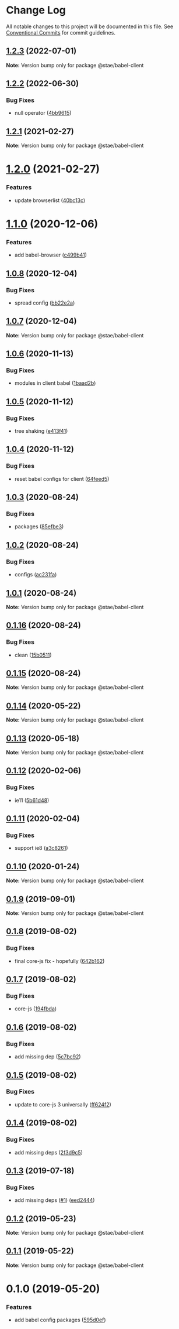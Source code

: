 # Change Log

All notable changes to this project will be documented in this file.
See [Conventional Commits](https://conventionalcommits.org) for commit guidelines.

## [1.2.3](https://github.com/staeco/modules/compare/@stae/babel-client@1.2.2...@stae/babel-client@1.2.3) (2022-07-01)

**Note:** Version bump only for package @stae/babel-client





## [1.2.2](https://github.com/staeco/modules/compare/@stae/babel-client@1.2.1...@stae/babel-client@1.2.2) (2022-06-30)


### Bug Fixes

* null operator ([4bb9615](https://github.com/staeco/modules/commit/4bb96153dac5d0bc51810300d533c053e19f7348))





## [1.2.1](https://github.com/staeco/modules/compare/@stae/babel-client@1.2.0...@stae/babel-client@1.2.1) (2021-02-27)

**Note:** Version bump only for package @stae/babel-client





# [1.2.0](https://github.com/staeco/modules/compare/@stae/babel-client@1.1.0...@stae/babel-client@1.2.0) (2021-02-27)


### Features

* update browserlist ([40bc13c](https://github.com/staeco/modules/commit/40bc13c04ffd74ec5c511321d72c8569042346d8))





# [1.1.0](https://github.com/staeco/modules/compare/@stae/babel-client@1.0.8...@stae/babel-client@1.1.0) (2020-12-06)


### Features

* add babel-browser ([c499b41](https://github.com/staeco/modules/commit/c499b413aca0d5008666bb32cff3a58353f134b9))





## [1.0.8](https://github.com/staeco/modules/compare/@stae/babel-client@1.0.7...@stae/babel-client@1.0.8) (2020-12-04)


### Bug Fixes

* spread config ([bb22e2a](https://github.com/staeco/modules/commit/bb22e2aca7eb4ebe559a86c67c0a703f29c260d3))





## [1.0.7](https://github.com/staeco/modules/compare/@stae/babel-client@1.0.6...@stae/babel-client@1.0.7) (2020-12-04)

**Note:** Version bump only for package @stae/babel-client





## [1.0.6](https://github.com/staeco/modules/compare/@stae/babel-client@1.0.5...@stae/babel-client@1.0.6) (2020-11-13)


### Bug Fixes

* modules in client babel ([1baad2b](https://github.com/staeco/modules/commit/1baad2b4f9e2ef0d7d36a878daa7e610d192dcf8))





## [1.0.5](https://github.com/staeco/modules/compare/@stae/babel-client@1.0.4...@stae/babel-client@1.0.5) (2020-11-12)


### Bug Fixes

* tree shaking ([e413f41](https://github.com/staeco/modules/commit/e413f4173aff11b168f83bfc48c8a1ae8476534b))





## [1.0.4](https://github.com/staeco/modules/compare/@stae/babel-client@1.0.3...@stae/babel-client@1.0.4) (2020-11-12)


### Bug Fixes

* reset babel configs for client ([64feed5](https://github.com/staeco/modules/commit/64feed5a485c8a1e683ce04a40ba47ee8a492893))





## [1.0.3](https://github.com/staeco/modules/compare/@stae/babel-client@1.0.2...@stae/babel-client@1.0.3) (2020-08-24)


### Bug Fixes

* packages ([85efbe3](https://github.com/staeco/modules/commit/85efbe3eb4274bee6231cd2d962b35e0d5919ee2))





## [1.0.2](https://github.com/staeco/modules/compare/@stae/babel-client@1.0.1...@stae/babel-client@1.0.2) (2020-08-24)


### Bug Fixes

* configs ([ac231fa](https://github.com/staeco/modules/commit/ac231face38e689d6238f57bc29c8e82fc3e7cc7))





## [1.0.1](https://github.com/staeco/modules/compare/@stae/babel-client@0.1.16...@stae/babel-client@1.0.1) (2020-08-24)

**Note:** Version bump only for package @stae/babel-client





## [0.1.16](https://github.com/staeco/modules/compare/@stae/babel-client@0.1.14...@stae/babel-client@0.1.16) (2020-08-24)


### Bug Fixes

* clean ([15b0511](https://github.com/staeco/modules/commit/15b05110e4f7958802d6d0182b6d2815d707ec48))





## [0.1.15](https://github.com/staeco/modules/compare/@stae/babel-client@0.1.14...@stae/babel-client@0.1.15) (2020-08-24)

**Note:** Version bump only for package @stae/babel-client





## [0.1.14](https://github.com/staeco/modules/compare/@stae/babel-client@0.1.13...@stae/babel-client@0.1.14) (2020-05-22)

**Note:** Version bump only for package @stae/babel-client





## [0.1.13](https://github.com/staeco/modules/compare/@stae/babel-client@0.1.12...@stae/babel-client@0.1.13) (2020-05-18)

**Note:** Version bump only for package @stae/babel-client





## [0.1.12](https://github.com/staeco/modules/compare/@stae/babel-client@0.1.11...@stae/babel-client@0.1.12) (2020-02-06)


### Bug Fixes

* ie11 ([5b61d48](https://github.com/staeco/modules/commit/5b61d48))





## [0.1.11](https://github.com/staeco/modules/compare/@stae/babel-client@0.1.10...@stae/babel-client@0.1.11) (2020-02-04)


### Bug Fixes

* support ie8 ([a3c8261](https://github.com/staeco/modules/commit/a3c8261))





## [0.1.10](https://github.com/staeco/modules/compare/@stae/babel-client@0.1.9...@stae/babel-client@0.1.10) (2020-01-24)

**Note:** Version bump only for package @stae/babel-client





## [0.1.9](https://github.com/staeco/modules/compare/@stae/babel-client@0.1.8...@stae/babel-client@0.1.9) (2019-09-01)

**Note:** Version bump only for package @stae/babel-client





## [0.1.8](https://github.com/staeco/modules/compare/@stae/babel-client@0.1.7...@stae/babel-client@0.1.8) (2019-08-02)


### Bug Fixes

* final core-js fix - hopefully ([642b162](https://github.com/staeco/modules/commit/642b162))





## [0.1.7](https://github.com/staeco/modules/compare/@stae/babel-client@0.1.6...@stae/babel-client@0.1.7) (2019-08-02)


### Bug Fixes

* core-js ([194fbda](https://github.com/staeco/modules/commit/194fbda))





## [0.1.6](https://github.com/staeco/modules/compare/@stae/babel-client@0.1.5...@stae/babel-client@0.1.6) (2019-08-02)


### Bug Fixes

* add missing dep ([5c7bc92](https://github.com/staeco/modules/commit/5c7bc92))





## [0.1.5](https://github.com/staeco/modules/compare/@stae/babel-client@0.1.4...@stae/babel-client@0.1.5) (2019-08-02)


### Bug Fixes

* update to core-js 3 universally ([ff624f2](https://github.com/staeco/modules/commit/ff624f2))





## [0.1.4](https://github.com/staeco/modules/compare/@stae/babel-client@0.1.3...@stae/babel-client@0.1.4) (2019-08-02)


### Bug Fixes

* add missing deps ([2f3d9c5](https://github.com/staeco/modules/commit/2f3d9c5))





## [0.1.3](https://github.com/staeco/modules/compare/@stae/babel-client@0.1.2...@stae/babel-client@0.1.3) (2019-07-18)


### Bug Fixes

* add missing deps ([#1](https://github.com/staeco/modules/issues/1)) ([eed2444](https://github.com/staeco/modules/commit/eed2444))





## [0.1.2](https://github.com/staeco/modules/compare/@stae/babel-client@0.1.1...@stae/babel-client@0.1.2) (2019-05-23)

**Note:** Version bump only for package @stae/babel-client





## [0.1.1](https://github.com/staeco/modules/compare/@stae/babel-client@0.1.0...@stae/babel-client@0.1.1) (2019-05-22)

**Note:** Version bump only for package @stae/babel-client





# 0.1.0 (2019-05-20)


### Features

* add babel config packages ([595d0ef](https://github.com/staeco/modules/commit/595d0ef))
